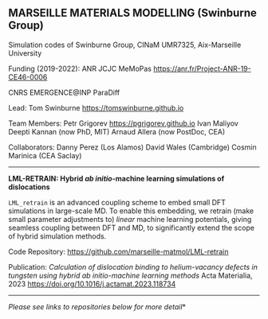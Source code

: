 ## MARSEILLE MATERIALS MODELLING (Swinburne Group)

Simulation codes of Swinburne Group, CINaM UMR7325, Aix-Marseille University

Funding (2019-2022): 
ANR JCJC MeMoPas https://anr.fr/Project-ANR-19-CE46-0006

CNRS EMERGENCE@INP ParaDiff


Lead:
Tom Swinburne https://tomswinburne.github.io

Team Members: 
Petr Grigorev https://pgrigorev.github.io
Ivan Maliyov
Deepti Kannan (now PhD, MIT)
Arnaud Allera (now PostDoc, CEA)

Collaborators:
Danny Perez (Los Alamos)
David Wales (Cambridge)
Cosmin Marinica (CEA Saclay)


-----------

<p><b>LML-RETRAIN: Hybrid <i>ab initio</i>-machine learning simulations of dislocations</b></p>
<p><code>LML_retrain</code> is an advanced coupling scheme to embed small DFT simulations in large-scale MD.
      To enable this embedding, we retrain (make small parameter adjustments to) <i>linear</i> machine learning potentials,
      giving seamless coupling between DFT and MD, to significantly extend the scope of hybrid simulation methods.</p>

Code Repository: 
https://github.com/marseille-matmol/LML-retrain

Publication: 
<i>Calculation of dislocation binding to helium-vacancy defects in tungsten using hybrid ab initio-machine learning methods</i>
Acta Materialia, 2023 https://doi.org/10.1016/j.actamat.2023.118734

------
*Please see links to repositories below for more detail**

      
